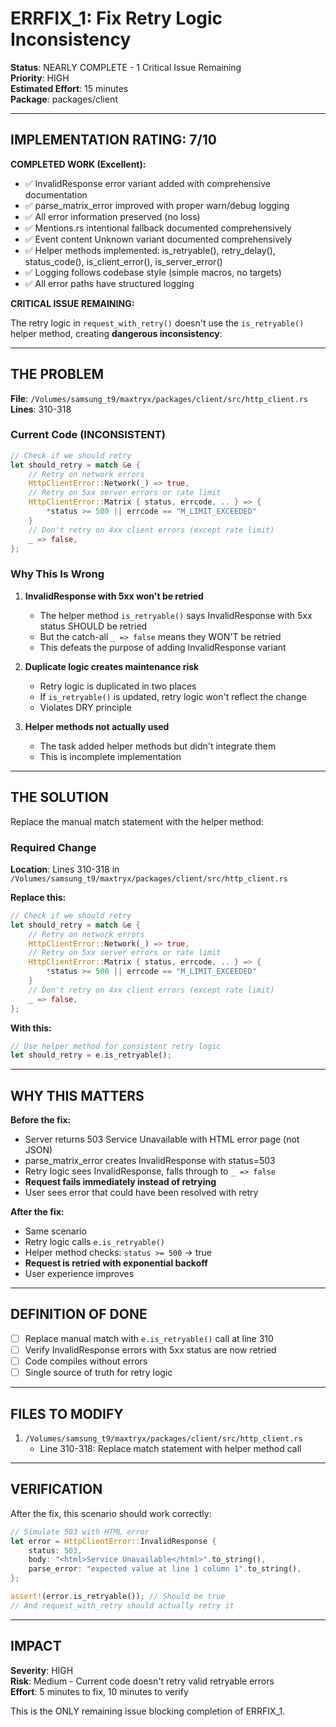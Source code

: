 # ERRFIX_1: Fix Retry Logic Inconsistency

**Status**: NEARLY COMPLETE - 1 Critical Issue Remaining  
**Priority**: HIGH  
**Estimated Effort**: 15 minutes  
**Package**: packages/client

---

## IMPLEMENTATION RATING: 7/10

**COMPLETED WORK (Excellent):**
- ✅ InvalidResponse error variant added with comprehensive documentation
- ✅ parse_matrix_error improved with proper warn/debug logging
- ✅ All error information preserved (no loss)
- ✅ Mentions.rs intentional fallback documented comprehensively
- ✅ Event content Unknown variant documented comprehensively
- ✅ Helper methods implemented: is_retryable(), retry_delay(), status_code(), is_client_error(), is_server_error()
- ✅ Logging follows codebase style (simple macros, no targets)
- ✅ All error paths have structured logging

**CRITICAL ISSUE REMAINING:**

The retry logic in `request_with_retry()` doesn't use the `is_retryable()` helper method, creating **dangerous inconsistency**:

---

## THE PROBLEM

**File**: `/Volumes/samsung_t9/maxtryx/packages/client/src/http_client.rs`  
**Lines**: 310-318

### Current Code (INCONSISTENT)
```rust
// Check if we should retry
let should_retry = match &e {
    // Retry on network errors
    HttpClientError::Network(_) => true,
    // Retry on 5xx server errors or rate limit
    HttpClientError::Matrix { status, errcode, .. } => {
        *status >= 500 || errcode == "M_LIMIT_EXCEEDED"
    }
    // Don't retry on 4xx client errors (except rate limit)
    _ => false,
};
```

### Why This Is Wrong

1. **InvalidResponse with 5xx won't be retried**
   - The helper method `is_retryable()` says InvalidResponse with 5xx status SHOULD be retried
   - But the catch-all `_ => false` means they WON'T be retried
   - This defeats the purpose of adding InvalidResponse variant

2. **Duplicate logic creates maintenance risk**
   - Retry logic is duplicated in two places
   - If `is_retryable()` is updated, retry logic won't reflect the change
   - Violates DRY principle

3. **Helper methods not actually used**
   - The task added helper methods but didn't integrate them
   - This is incomplete implementation

---

## THE SOLUTION

Replace the manual match statement with the helper method:

### Required Change

**Location**: Lines 310-318 in `/Volumes/samsung_t9/maxtryx/packages/client/src/http_client.rs`

**Replace this:**
```rust
// Check if we should retry
let should_retry = match &e {
    // Retry on network errors
    HttpClientError::Network(_) => true,
    // Retry on 5xx server errors or rate limit
    HttpClientError::Matrix { status, errcode, .. } => {
        *status >= 500 || errcode == "M_LIMIT_EXCEEDED"
    }
    // Don't retry on 4xx client errors (except rate limit)
    _ => false,
};
```

**With this:**
```rust
// Use helper method for consistent retry logic
let should_retry = e.is_retryable();
```

---

## WHY THIS MATTERS

**Before the fix:**
- Server returns 503 Service Unavailable with HTML error page (not JSON)
- parse_matrix_error creates InvalidResponse with status=503
- Retry logic sees InvalidResponse, falls through to `_ => false`
- **Request fails immediately instead of retrying**
- User sees error that could have been resolved with retry

**After the fix:**
- Same scenario
- Retry logic calls `e.is_retryable()`
- Helper method checks: `status >= 500` → true
- **Request is retried with exponential backoff**
- User experience improves

---

## DEFINITION OF DONE

- [ ] Replace manual match with `e.is_retryable()` call at line 310
- [ ] Verify InvalidResponse errors with 5xx status are now retried
- [ ] Code compiles without errors
- [ ] Single source of truth for retry logic

---

## FILES TO MODIFY

1. `/Volumes/samsung_t9/maxtryx/packages/client/src/http_client.rs`
   - Line 310-318: Replace match statement with helper method call

---

## VERIFICATION

After the fix, this scenario should work correctly:

```rust
// Simulate 503 with HTML error
let error = HttpClientError::InvalidResponse {
    status: 503,
    body: "<html>Service Unavailable</html>".to_string(),
    parse_error: "expected value at line 1 column 1".to_string(),
};

assert!(error.is_retryable()); // Should be true
// And request_with_retry should actually retry it
```

---

## IMPACT

**Severity**: HIGH  
**Risk**: Medium - Current code doesn't retry valid retryable errors  
**Effort**: 5 minutes to fix, 10 minutes to verify  

This is the ONLY remaining issue blocking completion of ERRFIX_1.
